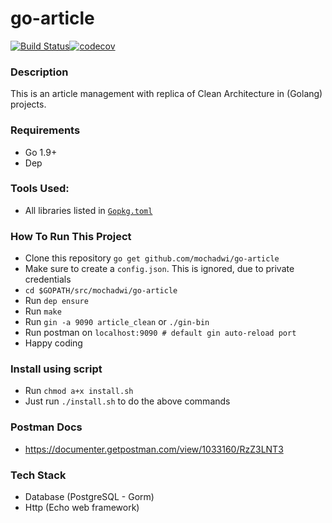 # go-article
[![Build Status](https://travis-ci.com/mochadwi/go-article.svg?branch=develop)](https://travis-ci.com/mochadwi/go-article)[![codecov](https://codecov.io/gh/mochadwi/go-article/branch/develop/graph/badge.svg)](https://codecov.io/gh/mochadwi/go-article)

### Description
This is an article management with replica of Clean Architecture in (Golang) projects.

### Requirements
- Go 1.9+
- Dep

### Tools Used:
- All libraries listed in [`Gopkg.toml`](https://github.com/mochadwi/go-article/blob/master/Gopkg.toml)

### How To Run This Project
- Clone this repository `go get github.com/mochadwi/go-article`
- Make sure to create a `config.json`. This is ignored, due to private credentials
- `cd $GOPATH/src/mochadwi/go-article`
- Run `dep ensure`
- Run `make`
- Run `gin -a 9090 article_clean` or `./gin-bin`
- Run postman on `localhost:9090 # default gin auto-reload port`
- Happy coding

### Install using script
- Run `chmod a+x install.sh`
- Just run `./install.sh` to do the above commands

### Postman Docs
- https://documenter.getpostman.com/view/1033160/RzZ3LNT3


### Tech Stack
- Database (PostgreSQL - Gorm)
- Http (Echo web framework)
